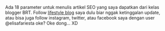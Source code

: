Ada 18 parameter untuk menulis artikel SEO yang saya dapatkan dari kelas blogger BRT. Follow <a href="https://www.digitalife.id">lifestyle blog</a> saya dulu biar nggak ketinggalan update, atau bisa juga follow instagram, twitter, atau facebook saya dengan user @elisafariesta oke? Oke dong... XD 
